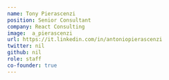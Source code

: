 ```yaml
---
name: Tony Pierascenzi
position: Senior Consultant
company: React Consulting
image:  a_pierascenzi
url: https://it.linkedin.com/in/antoniopierascenzi
twitter: nil
github: nil
role: staff
co-founder: true
---
```

<!-- Da inserire -->